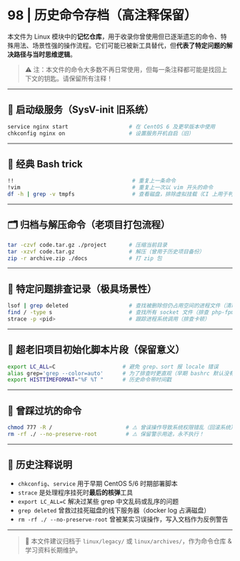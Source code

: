 # 98 | 历史命令存档（高注释保留）

本文件为 Linux 模块中的**记忆仓库**，用于收录你曾使用但已逐渐遗忘的命令、特殊用法、场景性强的操作流程。它们可能已被新工具替代，但**代表了特定问题的解决路径与当时思维逻辑**。

> ⚠️ 注：本文件的命令大多数不再日常使用，但每一条注释都可能是找回上下文的钥匙。请保留所有注释！

---

## 🧨 启动级服务（SysV-init 旧系统）

```bash
service nginx start                   # 在 CentOS 6 及更早版本中使用
chkconfig nginx on                    # 设置服务开机自启（旧）
```

---

## 🧵 经典 Bash trick

```bash
!!                                     # 重复上一条命令
!vim                                   # 重复上一次以 vim 开头的命令
df -h | grep -v tmpfs                  # 查看磁盘，排除虚拟挂载（CI 上用于判断部署空间）
```

---

## 🗂️ 归档与解压命令（老项目打包流程）

```bash
tar -czvf code.tar.gz ./project       # 压缩当前目录
tar -xzvf code.tar.gz                 # 解压（曾用于历史项目备份）
zip -r archive.zip ./docs             # 打 zip 包
```

---

## 🧠 特定问题排查记录（极具场景性）

```bash
lsof | grep deleted                   # 查找被删除但仍占用空间的进程文件（清理磁盘）
find / -type s                        # 查找所有 socket 文件（排查 php-fpm 丢失 .sock 问题）
strace -p <pid>                       # 跟踪进程系统调用（排查卡顿）
```

---

## 🧰 超老旧项目初始化脚本片段（保留意义）

```bash
export LC_ALL=C                     # 避免 grep、sort 报 locale 错误
alias grep='grep --color=auto'      # 为了排查时更直观（早期 bashrc 默认没有）
export HISTTIMEFORMAT="%F %T "      # 历史命令带时间戳
```

---

## 🧙 曾踩过坑的命令

```bash
chmod 777 -R /                       # ⚠️ 曾误操作导致系统权限错乱（回滚系统）
rm -rf ./ --no-preserve-root         # ⚠️ 保留警示用途，永不执行！
```

---

## 🧠 历史注释说明

- `chkconfig`、`service` 用于早期 CentOS 5/6 时期部署脚本
- `strace` 是处理程序挂死时**最后的核弹**工具
- `export LC_ALL=C` 解决过某些 grep 中文乱码或乱序的问题
- `grep deleted` 曾救过挂死磁盘的线下服务器（docker log 占满磁盘）
- `rm -rf ./ --no-preserve-root` 曾被某实习误操作，写入文档作为反例警告

---

> 📁 本文件建议归档于 `linux/legacy/` 或 `linux/archives/`，作为命令仓库 & 学习资料长期维护。
